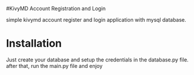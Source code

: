 #KivyMD Account Registration and Login

simple kivymd account register and login application with mysql database.

# Installation

Just create your database and setup the credentials in the database.py file. after that, run the main.py file and enjoy

